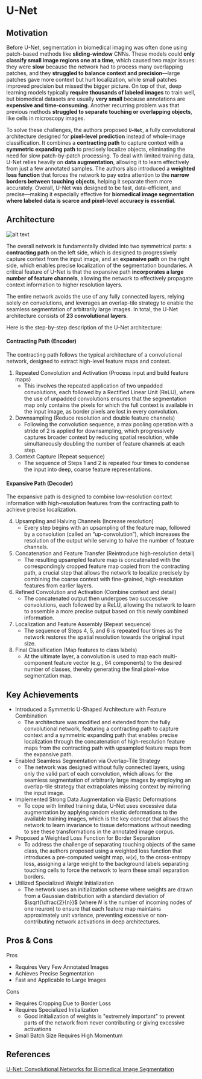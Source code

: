 
# U-Net

## Motivation
Before U-Net, segmentation in biomedical imaging was often done using patch-based methods like **sliding-window** CNNs. These models could **only classify small image regions one at a time**, which caused two major issues: they were **slow** because the network had to process many overlapping patches, and they **struggled to balance context and precision**—large patches gave more context but hurt localization, while small patches improved precision but missed the bigger picture. On top of that, deep learning models typically **require thousands of labeled images** to train well, but biomedical datasets are usually **very small** because annotations are **expensive and time-consuming**. Another recurring problem was that previous methods **struggled to separate touching or overlapping objects**, like cells in microscopy images.

To solve these challenges, the authors proposed **`U-Net`**, a fully convolutional architecture designed for **pixel-level prediction** instead of whole-image classification. It combines a **contracting path** to capture context with a **symmetric expanding path** to precisely localize objects, eliminating the need for slow patch-by-patch processing. To deal with limited training data, U-Net relies heavily on **data augmentation**, allowing it to learn effectively from just a few annotated samples. The authors also introduced a **weighted loss function** that forces the network to pay extra attention to the **narrow borders between touching objects**, helping it separate them more accurately. Overall, U-Net was designed to be fast, data-efficient, and precise—making it especially effective for **biomedical image segmentation where labeled data is scarce and pixel-level accuracy is essential**.

## Architecture
![alt text](https://github.com/khchu93/NoteImage/blob/main/unet.png) <br>

The overall network is fundamentally divided into two symmetrical parts: a **contracting path** on the left side, which is designed to progressively capture context from the input image, and an **expansive path** on the right side, which enables precise localization of the segmentation boundaries. A critical feature of U-Net is that the expansive path **incorporates a large number of feature channels**, allowing the network to effectively propagate context information to higher resolution layers. 

The entire network avoids the use of any fully connected layers, relying solely on convolutions, and leverages an overlap-tile strategy to enable the seamless segmentation of arbitrarily large images. In total, the U-Net architecture consists of **23 convolutional layers**.

Here is the step-by-step description of the U-Net architecture:
#### Contracting Path (Encoder)
The contracting path follows the typical architecture of a convolutional network, designed to extract high-level feature maps and context.
1. Repeated Convolution and Activation (Process input and build feature maps)<br>
    - This involves the repeated application of two  unpadded convolutions, each followed by a Rectified Linear Unit (ReLU), where the use of unpadded convolutions ensures that the segmentation map only contains the pixels for which the full context is available in the input image, as border pixels are lost in every convolution.
2. Downsampling (Reduce resolution and double feature channels)<br>
    - Following the convolution sequence, a  max pooling operation with a stride of 2 is applied for downsampling, which progressively captures broader context by reducing spatial resolution, while simultaneously doubling the number of feature channels at each step.
3. Context Capture (Repeat sequence)<br>
    - The sequence of Steps 1 and 2 is repeated four times to condense the input into deep, coarse feature representations.

#### Expansive Path (Decoder)
The expansive path is designed to combine low-resolution context information with high-resolution features from the contracting path to achieve precise localization.

4. Upsampling and Halving Channels (Increase resolution)<br>
    - Every step begins with an upsampling of the feature map, followed by a  convolution (called an “up-convolution”), which increases the resolution of the output while serving to halve the number of feature channels.
5. Concatenation and Feature Transfer (Reintroduce high-resolution detail)<br>
    - The resulting upsampled feature map is concatenated with the correspondingly cropped feature map copied from the contracting path, a crucial step that allows the network to localize precisely by combining the coarse context with fine-grained, high-resolution features from earlier layers.
6. Refined Convolution and Activation (Combine context and detail)<br>
    - The concatenated output then undergoes two successive  convolutions, each followed by a ReLU, allowing the network to learn to assemble a more precise output based on this newly combined information.
7. Localization and Feature Assembly (Repeat sequence)<br>
    -  The sequence of Steps 4, 5, and 6 is repeated four times as the network restores the spatial resolution towards the original input size.
8. Final Classification (Map features to class labels)<br>
    - At the ultimate layer, a  convolution is used to map each multi-component feature vector (e.g., 64 components) to the desired number of classes, thereby generating the final pixel-wise segmentation map.

## Key Achievements
- Introduced a Symmetric U-Shaped Architecture with Feature Combination
  - The architecture was modified and extended from the fully convolutional network, featuring a contracting path to capture context and a symmetric expanding path that enables precise localization through the concatenation of high-resolution feature maps from the contracting path with upsampled feature maps from the expansive path.
- Enabled Seamless Segmentation via Overlap-Tile Strategy
  - The network was designed without fully connected layers, using only the valid part of each convolution, which allows for the seamless segmentation of arbitrarily large images by employing an overlap-tile strategy that extrapolates missing context by mirroring the input image.
- Implemented Strong Data Augmentation via Elastic Deformations
  - To cope with limited training data, U-Net uses excessive data augmentation by applying random elastic deformations to the available training images, which is the key concept that allows the network to learn invariance to tissue deformations without needing to see these transformations in the annotated image corpus.
- Proposed a Weighted Loss Function for Border Separation
  - To address the challenge of separating touching objects of the same class, the authors proposed using a weighted loss function that introduces a pre-computed weight map, $w(x)$, to the cross-entropy loss, assigning a large weight to the background labels separating touching cells to force the network to learn these small separation borders.
- Utilized Specialized Weight Initialization
  - The network uses an initialization scheme where weights are drawn from a Gaussian distribution with a standard deviation of $\sqrt{\dfrac{2}{n}}$ (where $N$ is the number of incoming nodes of one neuron) to ensure that each feature map maintains approximately unit variance, preventing excessive or non-contributing network activations in deep architectures.

## Pros & Cons

Pros
- Requires Very Few Annotated Images
- Achieves Precise Segmentation
- Fast and Applicable to Large Images
  
Cons
- Requires Cropping Due to Border Loss
- Requires Specialized Initialization
  - Good initialization of weights is "extremely important" to prevent parts of the network from never contributing or giving excessive activations
- Small Batch Size Requires High Momentum

<!--
## Implementation
- Framework: 
- Dataset: 
- Colab Notebook: [link]()

## Results
Training

Validation

Examples:
-->

## References
[U-Net: Convolutional Networks for Biomedical Image Segmentation](https://arxiv.org/pdf/1505.04597)
